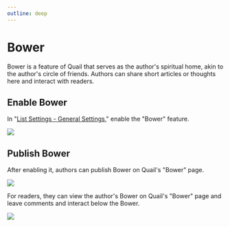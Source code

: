 ```yaml
---
outline: deep
---
```


# Bower

Bower is a feature of Quail that serves as the author's spiritual home, akin to the author's circle of friends. Authors can share short articles or thoughts here and interact with readers.

## Enable Bower

In "[List Settings - General Settings](https://quail.ink/dashboard/lists/@current/settings/general)," enable the "Bower" feature.

![](https://static.quail.ink/media/19zuwxzq.webp)

## Publish Bower

After enabling it, authors can publish Bower on Quail's "Bower" page.

![](https://static.quail.ink/media/qlxuy6yq.webp)

For readers, they can view the author's Bower on Quail's "Bower" page and leave comments and interact below the Bower.

![](https://static.quail.ink/media/jp6u0yp1.webp)
